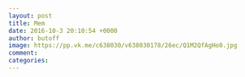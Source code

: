 ```yaml
--- 
layout: post 
title: Mem 
date: 2016-10-3 20:10:54 +0000 
author: butoff 
image: https://pp.vk.me/c638030/v638030178/26ec/Q1M2QfAgHo0.jpg
comment: 
categories: 
---
```

